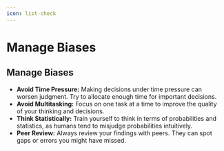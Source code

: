 ```yaml
---
icon: list-check
---
```


# Manage Biases

## Manage Biases

* **Avoid Time Pressure:** Making decisions under time pressure can worsen judgment. Try to allocate enough time for important decisions.
* **Avoid Multitasking:** Focus on one task at a time to improve the quality of your thinking and decisions.
* **Think Statistically:** Train yourself to think in terms of probabilities and statistics, as humans tend to misjudge probabilities intuitively.
* **Peer Review:** Always review your findings with peers. They can spot gaps or errors you might have missed.

